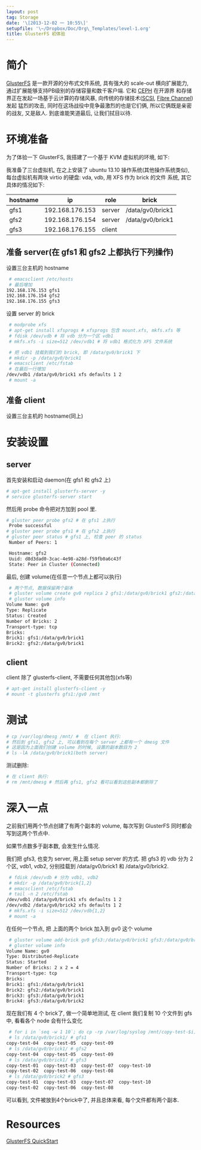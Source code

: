 ```yaml
---
layout: post
tag: Storage
date: '\[2013-12-02 一 10:55\]'
setupfile: '\~/Dropbox/Doc/Org\_Templates/level-1.org'
title: GlusterFS 初体验
---
```


简介
====

[GlusterFS](http://www.gluster.org/) 是一款开源的分布式文件系统,
具有强大的 scale-out 横向扩展能力,
通过扩展能够支持PB级别的存储容量和数千客户端. 它和
[CEPH](http://ceph.com/) 在开源界
和存储界正在发起一场基于云计算的存储风暴,
向传统的存储技术([SCSI](http://en.wikipedia.org/wiki/SCSI), [Fibre
Channel](http://en.wikipedia.org/wiki/Fibre_Channel))发起 猛烈的攻击,
同时在这场战役中竞争最激烈的也是它们俩, 所以它俩既是亲密的战友,
又是敌人. 到底谁能笑道最后, 让我们拭目以待.

环境准备
========

为了体验一下 GlusterFS, 我搭建了一个基于 KVM 虚拟机的环境, 如下:

我准备了三台虚拟机, 在之上安装了 ubuntu 13.10
操作系统(其他操作系统类似), 每台虚拟机有两块 virtio 的硬盘: vda, vdb, 用
XFS 作为 brick 的文件 系统, 其它具体的情况如下:

| hostname | ip              | role   | brick            |
|----------|-----------------|--------|------------------|
| gfs1     | 192.168.176.153 | server | /data/gv0/brick1 |
| gfs2     | 192.168.176.154 | server | /data/gv0/brick1 |
| gfs3     | 192.168.176.155 | client |                  |

准备 server(在 gfs1 和 gfs2 上都执行下列操作)
---------------------------------------------

设置三台主机的 hostname

``` bash
 # emacsclient /etc/hosts
 # 最后增加
192.168.176.153 gfs1
192.168.176.154 gfs2
192.168.176.155 gfs3
```

设置 server 的 brick

``` bash
 # modprobe xfs
 # apt-get install xfsprogs # xfsprogs 包含 mount.xfs, mkfs.xfs 等
 # fdisk /dev/vdb # 将 vdb 分为一个区 vdb1
 # mkfs.xfs -i size=512 /dev/vdb1 # 将 vdb1 格式化为 XFS 文件系统

 # 把 vdb1 挂载到我们的 brick, 即 /data/gv0/brick1 下
 # mkdir -p /data/gv0/brick1
 # emacsclient /etc/fstab
 # 在最后一行增加
/dev/vdb1 /data/gv0/brick1 xfs defaults 1 2
 # mount -a
```

准备 client
-----------

设置三台主机的 hostname(同上)

安装设置
========

server
------

首先安装和启动 daemon(在 gfs1 和 gfs2 上)

``` bash
# apt-get install glusterfs-server -y
# service glusterfs-server start
```

然后用 probe 命令把对方加到 pool 里.

``` bash
# gluster peer probe gfs2 # 在 gfs1 上执行
 Probe successful
# gluster peer probe gfs1 # 在 gfs2 上执行
# gluster peer status # gfs1 上, 检查 peer 的 status
 Number of Peers: 1

 Hostname: gfs2
 Uuid: d8d3dad0-3cac-4e98-a28d-f59fb0a6c43f
 State: Peer in Cluster (Connected)
```

最后, 创建 volume(在任意一个节点上都可以执行)

``` bash
 # 两个节点, 数据保留两个副本
 # gluster volume create gv0 replica 2 gfs1:/data/gv0/brick1 gfs2:/data/gv0/brick1
 # gluster volume info
Volume Name: gv0
Type: Replicate
Status: Created
Number of Bricks: 2
Transport-type: tcp
Bricks:
Brick1: gfs1:/data/gv0/brick1
Brick2: gfs2:/data/gv0/brick1
```

client
------

client 除了 glusterfs-client, 不需要任何其他包(xfs等)

``` bash
# apt-get install glusterfs-client -y
# mount -t glusterfs gfs1:/gv0 /mnt
```

测试
====

``` bash
# cp /var/log/dmesg /mnt/ #  在 client 执行:
# 然后到 gfs1, gfs2 上, 可以看到在每个 server 上都有一个 dmesg 文件
# 这是因为上面我们创建 volume 的时候, 设置的副本数目为 2
# ls -lA /data/gv0/brick1(both server)
```

测试删除:

``` bash
# 在 client 执行:
# rm /mnt/dmesg # 然后再 gfs1, gfs2 看可以看到这些副本都删除了
```

深入一点
========

之前我们用两个节点创建了有两个副本的 volume, 每次写到 GlusterFS
同时都会写到这两个节点中.

如果节点数多于副本数, 会发生什么情况.

我们把 gfs3, 也变为 server, 用上面 setup server 的方式. 把 gfs3 的 vdb
分为 2个区, vdb1, vdb2, 分别挂载到 /data/gv0/brick1 和 /data/gv0/brick2.

``` bash
 # fdisk /dev/vdb # 分为 vdb1, vdb2
 # mkdir -p /data/gv0/brick{1,2}
 # emacsclient /etc/fstab
 # tail -n 2 /etc/fstab
/dev/vdb1 /data/gv0/brick1 xfs defaults 1 2
/dev/vdb2 /data/gv0/brick2 xfs defaults 1 2
 # mkfs.xfs -i size=512 /dev/vdb{1,2}
 # mount -a
```

在任何一个节点, 把 上面的两个 brick 加入到 gv0 这个 volume

``` bash
 # gluster volume add-brick gv0 gfs3:/data/gv0/brick1 gfs3:/data/gv0/brick2
 # gluster volume info
Volume Name: gv0
Type: Distributed-Replicate
Status: Started
Number of Bricks: 2 x 2 = 4
Transport-type: tcp
Bricks:
Brick1: gfs1:/data/gv0/brick1
Brick2: gfs2:/data/gv0/brick1
Brick3: gfs3:/data/gv0/brick1
Brick4: gfs3:/data/gv0/brick2
```

现在我们有 4 个 brick了, 做一个简单地测试, 在 client 我们复制 10
个文件到 gfs中, 看看各个 node 会有什么变化

``` bash
 # for i in `seq -w 1 10`; do cp -rp /var/log/syslog /mnt/copy-test-$i; done # 在 client 执行
 # ls /data/gv0/brick1/ # gfs1
copy-test-04  copy-test-05  copy-test-09
 # ls /data/gv0/brick1/ # gfs2
copy-test-04  copy-test-05  copy-test-09
 # ls /data/gv0/brick1/ # gfs3
copy-test-01  copy-test-03  copy-test-07  copy-test-10
copy-test-02  copy-test-06  copy-test-08
 # ls /data/gv0/brick2 # gfs3
copy-test-01  copy-test-03  copy-test-07  copy-test-10
copy-test-02  copy-test-06  copy-test-08
```

可以看到, 文件被放到4个brick中了, 并且总体来看, 每个文件都有两个副本.

Resources
=========

[GlusterFS
QuickStart](http://www.gluster.org/community/documentation/index.php/QuickStart)
